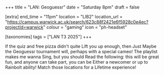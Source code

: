 +++
title = "LAN: Geoguessr"
date = "Saturday 8pm"
draft = false

[extra]
end_time = "11pm"
location = "LIB2"
location_url = "https://campus.warwick.ac.uk/search/623c88f2421e6f5928c0e4ec?projectId=warwick"
colour = "gaming"
icon = "ph-headset"

[taxonomies]
tags = ["LAN T3 2025"]
+++

If the quiz and free pizza didn't quite Lift you up enough, then Just Maybe the Geoguessr tournament will, perhaps with a special cameo! The playlist makes me wanna Sing, but you should Read the following: this will be great fun, and anyone can take part, you can be Either a newcomer or up to Rainbolt ability! Match those locations for a Lifetime experience!